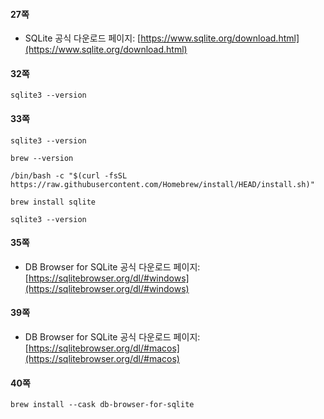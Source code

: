 
#### 27쪽
- SQLite 공식 다운로드 페이지: [https://www.sqlite.org/download.html](https://www.sqlite.org/download.html)


#### 32쪽

```
sqlite3 --version
```


#### 33쪽

```
sqlite3 --version
```

```
brew --version
```

```
/bin/bash -c "$(curl -fsSL https://raw.githubusercontent.com/Homebrew/install/HEAD/install.sh)"
```

```
brew install sqlite
```

```
sqlite3 --version
```


#### 35쪽
- DB Browser for SQLite 공식 다운로드 페이지: [https://sqlitebrowser.org/dl/#windows](https://sqlitebrowser.org/dl/#windows)


#### 39쪽
- DB Browser for SQLite 공식 다운로드 페이지: [https://sqlitebrowser.org/dl/#macos](https://sqlitebrowser.org/dl/#macos)


#### 40쪽

```
brew install --cask db-browser-for-sqlite
```
